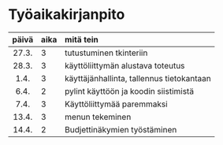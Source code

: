 # Työaikakirjanpito

| päivä | aika | mitä tein  |
| :----:|:-----| :-----|
| 27.3. | 3    | tutustuminen tkinteriin |
| 28.3. | 3    | käyttöliittymän alustava toteutus |
| 1.4. | 3    | käyttäjänhallinta, tallennus tietokantaan |
| 6.4. | 2    | pylint käyttöön ja koodin siistimistä
| 7.4. | 3    | Käyttöliittymää paremmaksi
| 13.4. | 3   | menun tekeminen 
| 14.4. | 2   | Budjettinäkymien työstäminen
